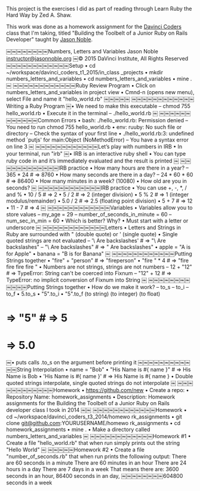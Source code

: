 This project is the exercises I did as
part of reading through Learn Ruby the
Hard Way by Zed A. Shaw.

This work was done as a homework assignment
for the [Davinci Coders](http://www.davincicoders.com/)
class that I'm taking, titled "Building
the Toolbelt of a Junior Ruby on Rails
Developer" taught by [Jason Noble](http://jasonnoble.org).


￼￼￼￼￼￼￼￼Numbers, Letters and Variables
Jason Noble instructor@jasonnoble.org
￼© 2015 DaVinci Institute, All Rights Reserved
￼￼￼￼￼￼￼￼￼￼￼￼Setup
• cd ~/workspace/davinci_coders_t1_2015/in_class _projects
• mkdir numbers_letters_and_variables • cd numbers_letters_and_variables
• mine .
￼
￼￼￼￼￼￼￼￼￼￼￼￼Ruby Review Program
• Click on numbers_letters_and_variables in project view
• Cmnd-n (opens new menu), select File and name it "hello_world.rb"
￼￼￼￼￼
￼￼￼￼￼￼￼￼￼￼￼￼Writing a Ruby Program
￼• We need to make this executable – chmod 755 hello_world.rb
• Execute it in the terminal – ./hello_world.rb
￼
￼￼￼￼￼￼￼￼￼￼￼￼Common Errors
• bash: ./hello_world.rb: Permission denied – You need to run chmod 755 hello_world.rb
• env: ruuby: No such file or directory – Check the syntax of your first line
• ./hello_world.rb:3: undefined method `putjs' for main:Object (NoMethodError)
– You have a syntax error on line 3
￼
￼￼￼￼￼￼￼￼￼￼￼￼Let’s play with numbers in IRB • In your terminal, run "irb"
￼• IRB is an interactive ruby shell
• You can type ruby code in and it’s immediately evaluated and the result is printed
￼
￼￼￼￼￼￼￼￼￼￼￼￼IRB practice
• How many hours are there in a year? – 365 * 24 # => 8760
• How many seconds are there in a day? – 24 * 60 * 60 # => 86400
• How many minutes in a week? (10080) • How old are you in seconds?
￼
￼￼￼￼￼￼￼￼￼￼￼￼IRB practice
• You can use +, -, *, / and %
• 10 / 5 # => 2
• 5 / 2 # => 2 (integer division)
• 5 % 2 # => 1 (integer modulus/remainder)
• 5.0 / 2 # => 2.5 (floating point division)
• 5 + 7 # => 12
• 11 - 7 # => 4
￼
￼￼￼￼￼￼￼￼￼￼￼￼Variables
• Variables allow you to store values – my_age = 29
– number_of_seconds_in_minute = 60 – num_sec_in_min = 60
• Which is better? Why?
• Must start with a letter or underscore
￼
￼￼￼￼￼￼￼￼￼￼￼￼Letters
• Letters and Strings in Ruby are surrounded with " (double quote) or ' (single quote)
• Single quoted strings are not evaluated
– '\ Are backslashes' # => "\\ Are backslashes" – "\ Are backslashes" # => " Are backslashes"
• apple = "A is for Apple"
• banana = "B is for Banana"
￼
￼￼￼￼￼￼￼￼￼￼￼￼Putting Strings together
• "fire" + "person" # => "fireperson"
• "fire " * 4 # => "fire fire fire fire "
• Numbers are not strings, strings are not numbers
– 12 + "12" # => TypeError: String can't be coerced into Fixnum
– "12" + 12 # => TypeError: no implicit conversion of Fixnum into String
￼
￼￼￼￼￼￼￼￼￼￼￼￼Putting Strings together • How do we make it work?
– to_s – to_i – to_f
• 5.to_s
• "5".to_i • "5".to_f
(to string) (to integer)
(to float)
# => "5" # => 5
# => 5.0
￼• puts calls .to_s on the argument before printing it
￼￼￼￼￼￼￼￼￼￼￼￼String Interpolation
• name = "Bob"
• "His Name is #{ name }" # => His Name is Bob
• 'His Name is #{ name }' # => His Name is #{ name }
• Double quoted strings interpolate, single quoted strings do not interpolate
￼
￼￼￼￼￼￼￼￼￼￼￼￼Homework • https://github.com/new
• Create a repo:
• Repository Name: homework_assignments
• Description: Homework assignments for the Building the Toolbelt of a
Junior Ruby on Rails developer class I took in 2014
￼￼
￼￼￼￼￼￼￼￼￼￼￼￼Homework
• cd ~/workspace/davinci_coders_t3_2014/homewo rk_assignments
• git clone git@github.com:YOURUSERNAME/homewo rk_assignments
• cd homework_assignments
• mine .
• Make a directory called numbers_letters_and_variables
￼
￼￼￼￼￼￼￼￼￼￼￼￼Homework #1
• Create a file "hello_world.rb" that when run simply prints out the string "Hello World"
￼
￼￼￼￼￼Homework #2
• Create a file "number_of_seconds.rb" that when run prints the following output:
There are 60 seconds in a minute There are 60 minutes in an hour There are 24 hours in a day There are 7 days in a week
That means there are: 3600 seconds in an hour, 86400 seconds in an day,
￼￼￼￼￼￼￼￼604800 seconds in a week
